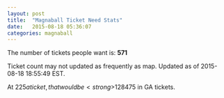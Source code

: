 ```yaml
---
layout: post
title:  "Magnaball Ticket Need Stats"
date:   2015-08-18 05:36:07
categories: magnaball
---
```


The number of tickets people want is: <strong>571</strong>

Ticket count may not updated as frequently as map. Updated as of 2015-08-18 18:55:49 EST.

At $225 a ticket, that would be <strong>$128475</strong> in GA tickets.